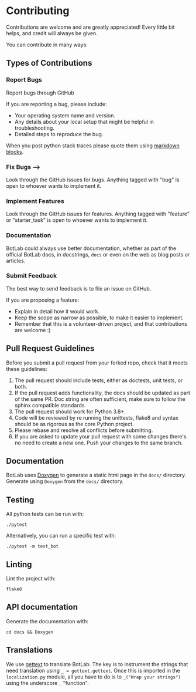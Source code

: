 # Contributing

Contributions are welcome and are greatly appreciated! Every
little bit helps, and credit will always be given.

You can contribute in many ways:

## Types of Contributions

### Report Bugs

Report bugs through GitHub

If you are reporting a bug, please include:

-   Your operating system name and version.
-   Any details about your local setup that might be helpful in
    troubleshooting.
-   Detailed steps to reproduce the bug.

When you post python stack traces please quote them using
[markdown blocks](https://help.github.com/articles/creating-and-highlighting-code-blocks/).

### Fix Bugs -->

Look through the GitHub issues for bugs. Anything tagged with "bug" is
open to whoever wants to implement it.

### Implement Features

Look through the GitHub issues for features. Anything tagged with
"feature" or "starter_task" is open to whoever wants to implement it.

### Documentation

BotLab could always use better documentation,
whether as part of the official BotLab docs,
in docstrings, `docs` or even on the web as blog posts or
articles.

### Submit Feedback

The best way to send feedback is to file an issue on GitHub.

If you are proposing a feature:

-   Explain in detail how it would work.
-   Keep the scope as narrow as possible, to make it easier to
    implement.
-   Remember that this is a volunteer-driven project, and that
    contributions are welcome :)

## Pull Request Guidelines

Before you submit a pull request from your forked repo, check that it
meets these guidelines:

1.  The pull request should include tests, either as doctests,
    unit tests, or both.
2.  If the pull request adds functionality, the docs should be updated
    as part of the same PR. Doc string are often sufficient, make
    sure to follow the sphinx compatible standards.
3.  The pull request should work for Python 3.8+.
4.  Code will be reviewed by re running the unittests, flake8 and syntax
    should be as rigorous as the core Python project.
5.  Please rebase and resolve all conflicts before submitting.
6.  If you are asked to update your pull request with some changes there's
    no need to create a new one. Push your changes to the same branch.

## Documentation

BotLab uses [Doxygen](https://www.doxygen.nl) to generate a static html page in the
`docs/` directory.  Generate using `Doxygen` from the `docs/` directory.

## Testing

All python tests can be run with:

`./pytest`
    
Alternatively, you can run a specific test with:

`./pytest -m test_bot`

## Linting

Lint the project with:

`flake8`

## API documentation

Generate the documentation with:

`cd docs && Doxygen`

## Translations

We use [gettext](https://docs.python.org/3/library/gettext.html) to translate BotLab. The
key is to instrument the strings that need translation using
`_ = gettext.gettext`. Once this is imported in
the `localization.py` module, all you have to do is to `_("Wrap your strings")` using the
underscore `_` "function".